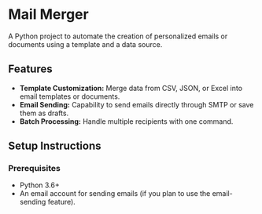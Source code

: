 # Mail Merger

A Python project to automate the creation of personalized emails or documents using a template and a data source.

## Features
- **Template Customization:** Merge data from CSV, JSON, or Excel into email templates or documents.
- **Email Sending:** Capability to send emails directly through SMTP or save them as drafts.
- **Batch Processing:** Handle multiple recipients with one command.

## Setup Instructions

### Prerequisites
- Python 3.6+
- An email account for sending emails (if you plan to use the email-sending feature).
